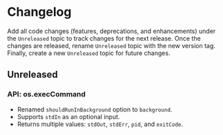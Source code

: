 # Changelog

Add all code changes (features, deprecations, and enhancements) under the `Unreleased` topic to track changes for 
the next release. Once the changes are released,
rename `Unreleased` topic with the new version tag. Finally, create a new `Unreleased` topic for future changes.

## Unreleased

### API: os.execCommand

- Renamed `shouldRunInBackground` option to `background`.
- Supports `stdIn` as an optional input.
- Returns multiple values: `stdOut`, `stdErr`, `pid`, and `exitCode`.


